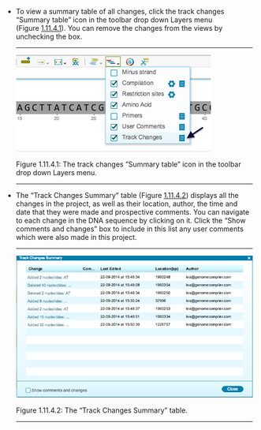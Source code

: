

-   To view a summary table of all changes, click the track changes
    “Summary table” icon in the toolbar drop down Layers menu
    (Figure [1.11.4.1](#x1-58001r1)). You can remove the changes from
    the views by unchecking the box.

    ------------------------------------------------------------------------

    <div class="figure">

    <span id="x1-58001r1"></span>
    ![PIC](../../../pictures/track_changes_screenshots/track_changes_dropdown_menu.png)
    <div class="caption">

    <span class="id">Figure 1.11.4.1: </span><span class="content">The
    track changes ”Summary table” icon in the toolbar drop down Layers
    menu.</span>

    </div>

    </div>

    ------------------------------------------------------------------------

-   The “Track Changes Summary” table (Figure [1.11.4.2](#x1-58002r2))
    displays all the changes in the project, as well as their location,
    author, the time and date that they were made and prospective
    comments. You can navigate to each change in the DNA sequence by
    clicking on it. Click the “Show comments and changes” box to include
    in this list any user comments which were also made in this project.

    ------------------------------------------------------------------------

    <div class="figure">

    <span id="x1-58002r2"></span>
    ![PIC](../../../pictures/track_changes_screenshots/track_changes_summary.png)
    <div class="caption">

    <span class="id">Figure 1.11.4.2: </span><span class="content">The
    “Track Changes Summary” table.</span>

    </div>

    </div>

    ------------------------------------------------------------------------
